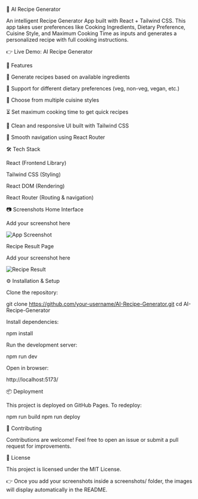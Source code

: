 🍳 AI Recipe Generator

An intelligent Recipe Generator App built with React + Tailwind CSS.
This app takes user preferences like Cooking Ingredients, Dietary Preference, Cuisine Style, and Maximum Cooking Time as inputs and generates a personalized recipe with full cooking instructions.

👉 Live Demo: AI Recipe Generator

🚀 Features

🥗 Generate recipes based on available ingredients

🌱 Support for different dietary preferences (veg, non-veg, vegan, etc.)

🍜 Choose from multiple cuisine styles

⏳ Set maximum cooking time to get quick recipes

🎨 Clean and responsive UI built with Tailwind CSS

🔀 Smooth navigation using React Router

🛠️ Tech Stack

React (Frontend Library)

Tailwind CSS (Styling)

React DOM (Rendering)

React Router (Routing & navigation)

📷 Screenshots
Home Interface

Add your screenshot here

![App Screenshot](./screenshots/home.png)

Recipe Result Page

Add your screenshot here

![Recipe Result](./screenshots/result.png)

⚙️ Installation & Setup

Clone the repository:

git clone https://github.com/your-username/AI-Recipe-Generator.git
cd AI-Recipe-Generator


Install dependencies:

npm install


Run the development server:

npm run dev


Open in browser:

http://localhost:5173/

📦 Deployment

This project is deployed on GitHub Pages. To redeploy:

npm run build
npm run deploy

🤝 Contributing

Contributions are welcome!
Feel free to open an issue or submit a pull request for improvements.

📜 License

This project is licensed under the MIT License.

👉 Once you add your screenshots inside a screenshots/ folder, the images will display automatically in the README.
